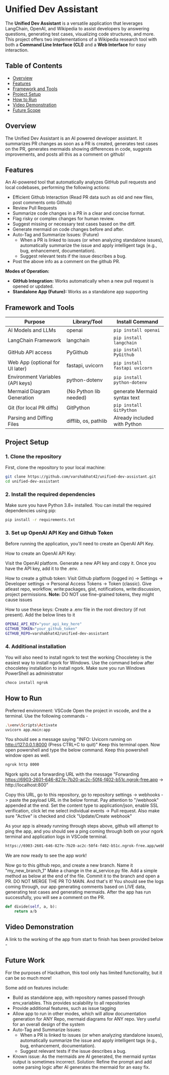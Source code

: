 # Unified Dev Assistant

The **Unified Dev Assistant** is a versatile application that leverages LangChain, OpenAI, and Wikipedia to assist developers by answering questions, generating test cases, visualizing code structures, and more. This project offers two implementations of a Wikipedia research tool with both a **Command Line Interface (CLI)** and a **Web Interface** for easy interaction.

## Table of Contents

- [Overview](#overview)
- [Features](#features)
- [Framework and Tools](#framework-and-tools)
- [Project Setup](#project-setup)
- [How to Run](#how-to-run)
- [Video Demonstration](#video-demonstration)
- [Future Scope](#future-scope)

## Overview

The Unified Dev Assistant is an AI powered developer assistant. It summarizes PR changes as soon as a PR is created, generates test cases on the PR, generates mermaids showing differences in code, suggests improvements, and posts all this as a comment on github!

## Features

An AI-powered tool that automatically analyzes GitHub pull requests and local codebases, performing the following actions:

-   Efficient Github Interaction (Read PR data such as old and new files, post comments onto Github)
-   Review Pull Requests
-   Summarize code changes in a PR in a clear and concise format.
-   Flag risky or complex changes for human review.
-   Suggest missing or necessary test cases based on the diff.
-   Generate mermaid on code changes before and after.
-   Auto-Tag and Summarize Issues: (Future)
    -   When a PR is linked to issues (or when analyzing standalone issues), automatically summarize the issue and apply intelligent tags (e.g., bug, enhancement, documentation).
    -   Suggest relevant tests if the issue describes a bug.
-   Post the above info as a comment on the github PR.

**Modes of Operation:**
-   **GitHub Integration:** Works automatically when a new pull request is opened or updated.
-   **Standalone App (Future):** Works as a standalone app supporting 


## Framework and Tools

| Purpose                             | Library/Tool                | Install Command               |
|-------------------------------------|-----------------------------|-------------------------------|
| AI Models and LLMs                  | openai                      | `pip install openai`          |
| LangChain Framework                 | langchain                   | `pip install langchain`       |
| GitHub API access                   | PyGithub                    | `pip install PyGithub`        |
| Web App (optional for UI later)     | fastapi, uvicorn            | `pip install fastapi uvicorn` |
| Environment Variables (API keys)    | python-dotenv               | `pip install python-dotenv`   |
| Mermaid Diagram Generation          | (No Python lib needed)      |  generate Mermaid syntax text |
| Git (for local PR diffs)            | GitPython                   | `pip install GitPython`       |
| Parsing and Diffing Files           | difflib, os, pathlib        | Already included with Python  |

## Project Setup

### 1. Clone the repository
First, clone the repository to your local machine:

```bash
git clone https://github.com/varshabhat42/unified-dev-assistant.git
cd unified-dev-assistant
```

### 2. Install the required dependencies
Make sure you have Python 3.8+ installed. You can install the required dependencies using pip:

```bash
pip install -r requirements.txt
```

### 3. Set up OpenAI API Key and Github Token
Before running the application, you'll need to create an OpenAI API Key.

How to create an OpenAI API Key:

Visit the OpenAI platform.
Generate a new API key and copy it.
Once you have the API key, add it to the .env.

How to create a github token:
Visit Github platform (logged in) -> Settings -> Developer settings -> Personal Access Tokens -> Token (classic). Give atleast repo, workflow, write:packages, gist, notifications, write:discussion, project permissions. 
**Note:** DO NOT use fine-grained tokens, they might cause issues

How to use these keys:
Create a .env file in the root directory (if not present). Add the below lines to it


```bash
OPENAI_API_KEY="your_api_key_here"
GITHUB_TOKEN="your_github_token"
GITHUB_REPO=varshabhat42/unified-dev-assistant
```

### 4. Additional installation 
You will also need to install ngork to test the working
Chocoletey is the easiest way to install ngork for Windows. Use the command below after chocoletey installation to install ngork. Make sure you run Windows PowerShell as administrator

```bash
choco install ngrok
```


## How to Run
Preferred environment: VSCode
Open the project in vscode, and the a terminal. Use the following commands - 

```bash
.\venv\Scripts\Activate
uvicorn app.main:app
```

You should see a message saying "INFO:     Uvicorn running on http://127.0.0.1:8000 (Press CTRL+C to quit)"
Keep this terminal open. Now open powershell and type the below command. Keep this powershell window open as well.

```bash
ngrok http 8000
```

Ngork spits out a forwarding URL with the message "Forwarding                    https://6903-2601-646-827e-7b20-ac2c-50f4-f402-b51c.ngrok-free.app -> http://localhost:800"

Copy this URL, go to this repository, go to repository settings -> webhooks -> paste the payload URL in the below format. Pay attention to "/webhook" appended at the end. Set the content type to application/json, enable SSL verification, click let me select individual events -> Pull request. Also make sure "Active" is checked and click "Update/Create webhook"

As your app is already running through steps above, github will attempt to ping the app, and you should see a ping coming through both on your ngork terminal and application logs in VSCode terminal.

```bash
https://6903-2601-646-827e-7b20-ac2c-50f4-f402-b51c.ngrok-free.app/webhook
```

We are now ready to see the app work!

Now go to this github repo, and create a new branch. Name it "my_new_branch_1"
Make a change in the ai_service.py file. Add a simple method as below at the end of the file. Commit it to the branch and open a PR. DO NOT MERGE THE PR TO MAIN. And that's it! You should see the logs coming through, our app generating comments based on LIVE data, generating test cases and generating mermaids.
After the app has run successfully, you will see a comment on the PR.

```python
def divide(self, a, b):
    return a/b
```

## Video Demonstration
A link to the working of the app from start to finish has been provided below - 


## Future Work
For the purposes of Hackathon, this tool only has limited functionality, but it can be so much more!

Some add on features include:
- Build as standalone app, with repository names passed through env_variables. This provides scalability to all repositories
- Provide additional features, such as issue tagging
- Allow app to run in other modes, which will allow documentation generation for ANY Repo, mermaid diagrams for ANY repo. Very useful for an overall design of the system
- Auto-Tag and Summarize Issues:
    -   When a PR is linked to issues (or when analyzing standalone issues), automatically summarize the issue and apply intelligent tags (e.g., bug, enhancement, documentation).
    -   Suggest relevant tests if the issue describes a bug.
- Known issue: As the mermaids are AI generated, the mermaid syntax output is sometimes incorrect. Solution: Refine the prompt and add some parsing logic after AI generates the mermaid for an easy fix.